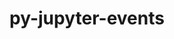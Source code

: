 ---
title: "py-jupyter-events"
layout: cache
categories: [package, develop-2023-06-11]
meta: {"versions": ["0.6.3"], "compilers": ["gcc@=11.1.0"], "oss": ["ubuntu20.04"], "platforms": ["linux"], "targets": ["ppc64le", "x86_64_v3"], "stacks": ["data-vis-sdk", "e4s", "e4s-power", "root"], "num_specs": 3, "num_specs_by_stack": {"root": 3, "data-vis-sdk": 1, "e4s-power": 1, "e4s": 1}}
spec_details: [{"hash": "jvggl4hfaje2i3e7sun5mrfnvdllmqh4", "compiler": "gcc@=11.1.0", "versions": ["0.6.3"], "os": "ubuntu20.04", "platform": "linux", "target": "x86_64_v3", "variants": ["build_system=python_pip"], "stacks": ["root", "data-vis-sdk"], "size": "-", "tarball": "https://binaries.spack.io/releases/develop-2023-06-11/build_cache/linux-ubuntu20.04-x86_64_v3/gcc-11.1.0/py-jupyter-events-0.6.3/linux-ubuntu20.04-x86_64_v3-gcc-11.1.0-py-jupyter-events-0.6.3-jvggl4hfaje2i3e7sun5mrfnvdllmqh4.spack"}, {"hash": "cgpndfsxp6uz65svkqxlwoqbgjs7nrvi", "compiler": "gcc@=11.1.0", "versions": ["0.6.3"], "os": "ubuntu20.04", "platform": "linux", "target": "ppc64le", "variants": ["build_system=python_pip"], "stacks": ["e4s-power", "root"], "size": "-", "tarball": "https://binaries.spack.io/releases/develop-2023-06-11/build_cache/linux-ubuntu20.04-ppc64le/gcc-11.1.0/py-jupyter-events-0.6.3/linux-ubuntu20.04-ppc64le-gcc-11.1.0-py-jupyter-events-0.6.3-cgpndfsxp6uz65svkqxlwoqbgjs7nrvi.spack"}, {"hash": "arucy3c4rhodgln6mk7wdlnjvrbgv2ut", "compiler": "gcc@=11.1.0", "versions": ["0.6.3"], "os": "ubuntu20.04", "platform": "linux", "target": "x86_64_v3", "variants": ["build_system=python_pip"], "stacks": ["root", "e4s"], "size": "-", "tarball": "https://binaries.spack.io/releases/develop-2023-06-11/build_cache/linux-ubuntu20.04-x86_64_v3/gcc-11.1.0/py-jupyter-events-0.6.3/linux-ubuntu20.04-x86_64_v3-gcc-11.1.0-py-jupyter-events-0.6.3-arucy3c4rhodgln6mk7wdlnjvrbgv2ut.spack"}]
---